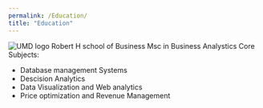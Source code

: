 ```yaml
---
permalink: /Education/
title: "Education"
---
```


![UMD logo](assets/images/your-image-file.jpg)
Robert H school of Business
Msc in Business Analystics
Core Subjects: 
- Database management Systems
- Descision Analytics
- Data Visualization and Web analytics
- Price optimization and Revenue Management
